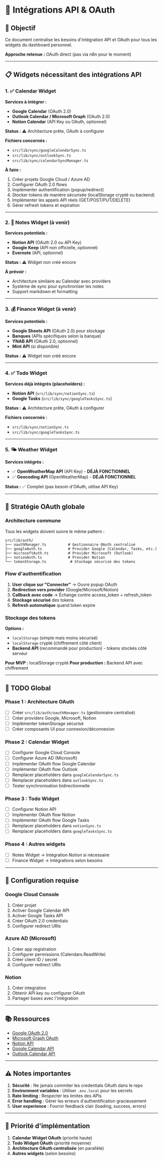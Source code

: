 # 🔌 Intégrations API & OAuth

## 🎯 Objectif

Ce document centralise les besoins d'intégration API et OAuth pour tous les widgets du dashboard personnel.

**Approche retenue :** OAuth direct (pas via n8n pour le moment)

---

## 📋 Widgets nécessitant des intégrations API

### 1. ✅ Calendar Widget

**Services à intégrer :**
- **Google Calendar** (OAuth 2.0)
- **Outlook Calendar / Microsoft Graph** (OAuth 2.0)
- **Notion Calendar** (API Key ou OAuth, optionnel)

**Status :** ⚠️ Architecture prête, OAuth à configurer

**Fichiers concernés :**
- `src/lib/sync/googleCalendarSync.ts`
- `src/lib/sync/outlookSync.ts`
- `src/lib/sync/calendarSyncManager.ts`

**À faire :**
1. Créer projets Google Cloud / Azure AD
2. Configurer OAuth 2.0 flows
3. Implémenter authentification (popup/redirect)
4. Stocker tokens de manière sécurisée (localStorage crypté ou backend)
5. Implémenter les appels API réels (GET/POST/PUT/DELETE)
6. Gérer refresh tokens et expiration

---

### 2. 📝 Notes Widget (à venir)

**Services potentiels :**
- **Notion API** (OAuth 2.0 ou API Key)
- **Google Keep** (API non officielle, optionnel)
- **Evernote** (API, optionnel)

**Status :** ⚠️ Widget non créé encore

**À prévoir :**
- Architecture similaire au Calendar avec providers
- Système de sync pour synchroniser les notes
- Support markdown et formatting

---

### 3. 💰 Finance Widget (à venir)

**Services potentiels :**
- **Google Sheets API** (OAuth 2.0) pour stockage
- **Banques** (APIs spécifiques selon la banque)
- **YNAB API** (OAuth 2.0, optionnel)
- **Mint API** (si disponible)

**Status :** ⚠️ Widget non créé encore

---

### 4. ✅ Todo Widget

**Services déjà intégrés (placeholders) :**
- **Notion API** (`src/lib/sync/notionSync.ts`)
- **Google Tasks** (`src/lib/sync/googleTasksSync.ts`)

**Status :** ⚠️ Architecture prête, OAuth à configurer

**Fichiers concernés :**
- `src/lib/sync/notionSync.ts`
- `src/lib/sync/googleTasksSync.ts`

---

### 5. 🌤️ Weather Widget

**Services intégrés :**
- ✅ **OpenWeatherMap API** (API Key) - **DÉJÀ FONCTIONNEL**
- ✅ **Geocoding API** (OpenWeatherMap) - **DÉJÀ FONCTIONNEL**

**Status :** ✅ Complet (pas besoin d'OAuth, utilise API Key)

---

## 🔐 Stratégie OAuth globale

### Architecture commune

Tous les widgets doivent suivre le même pattern :

```
src/lib/auth/
├── oauthManager.ts          # Gestionnaire OAuth centralisé
├── googleAuth.ts            # Provider Google (Calendar, Tasks, etc.)
├── microsoftAuth.ts         # Provider Microsoft (Outlook)
├── notionAuth.ts            # Provider Notion
└── tokenStorage.ts           # Stockage sécurisé des tokens
```

### Flow d'authentification

1. **User clique sur "Connecter"** → Ouvre popup OAuth
2. **Redirection vers provider** (Google/Microsoft/Notion)
3. **Callback avec code** → Échange contre access_token + refresh_token
4. **Stockage sécurisé** des tokens
5. **Refresh automatique** quand token expire

### Stockage des tokens

**Options :**
- `localStorage` (simple mais moins sécurisé)
- `localStorage` crypté (chiffrement côté client)
- **Backend API** (recommandé pour production) - tokens stockés côté serveur

**Pour MVP :** localStorage crypté
**Pour production :** Backend API avec chiffrement

---

## 📝 TODO Global

### Phase 1 : Architecture OAuth
- [ ] Créer `src/lib/auth/oauthManager.ts` (gestionnaire centralisé)
- [ ] Créer providers Google, Microsoft, Notion
- [ ] Implémenter tokenStorage sécurisé
- [ ] Créer composants UI pour connexion/déconnexion

### Phase 2 : Calendar Widget
- [ ] Configurer Google Cloud Console
- [ ] Configurer Azure AD (Microsoft)
- [ ] Implémenter OAuth flow Google Calendar
- [ ] Implémenter OAuth flow Outlook
- [ ] Remplacer placeholders dans `googleCalendarSync.ts`
- [ ] Remplacer placeholders dans `outlookSync.ts`
- [ ] Tester synchronisation bidirectionnelle

### Phase 3 : Todo Widget
- [ ] Configurer Notion API
- [ ] Implémenter OAuth flow Notion
- [ ] Implémenter OAuth flow Google Tasks
- [ ] Remplacer placeholders dans `notionSync.ts`
- [ ] Remplacer placeholders dans `googleTasksSync.ts`

### Phase 4 : Autres widgets
- [ ] Notes Widget → Intégration Notion si nécessaire
- [ ] Finance Widget → Intégrations selon besoins

---

## 🔧 Configuration requise

### Google Cloud Console
1. Créer projet
2. Activer Google Calendar API
3. Activer Google Tasks API
4. Créer OAuth 2.0 credentials
5. Configurer redirect URIs

### Azure AD (Microsoft)
1. Créer app registration
2. Configurer permissions (Calendars.ReadWrite)
3. Créer client ID / secret
4. Configurer redirect URIs

### Notion
1. Créer integration
2. Obtenir API key ou configurer OAuth
3. Partager bases avec l'intégration

---

## 📚 Ressources

- [Google OAuth 2.0](https://developers.google.com/identity/protocols/oauth2)
- [Microsoft Graph OAuth](https://learn.microsoft.com/en-us/graph/auth/)
- [Notion API](https://developers.notion.com/)
- [Google Calendar API](https://developers.google.com/calendar/api/guides/overview)
- [Outlook Calendar API](https://learn.microsoft.com/en-us/graph/api/resources/calendar)

---

## ⚠️ Notes importantes

1. **Sécurité** : Ne jamais commiter les credentials OAuth dans le repo
2. **Environment variables** : Utiliser `.env.local` pour les secrets
3. **Rate limiting** : Respecter les limites des APIs
4. **Error handling** : Gérer les erreurs d'authentification gracieusement
5. **User experience** : Fournir feedback clair (loading, success, errors)

---

## 🎯 Priorité d'implémentation

1. **Calendar Widget OAuth** (priorité haute)
2. **Todo Widget OAuth** (priorité moyenne)
3. **Architecture OAuth centralisée** (en parallèle)
4. **Autres widgets** (selon besoins)

